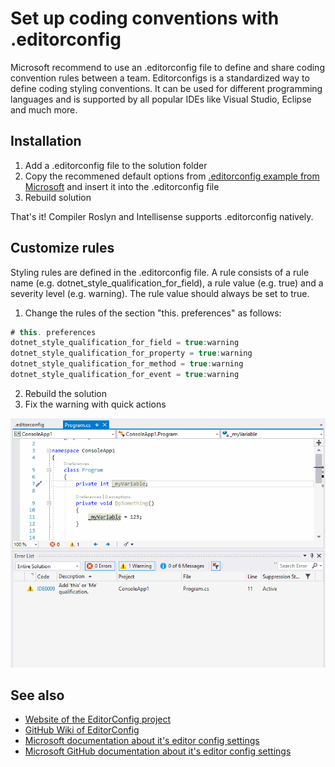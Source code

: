 # Set up coding conventions with .editorconfig

Microsoft recommend to use an .editorconfig file to define and share coding convention rules between a team.
Editorconfigs is a standardized way to define coding styling conventions. It can be used for different programming languages and is supported by all popular IDEs like Visual Studio, Eclipse and much more.

## Installation

1. Add a .editorconfig file to the solution folder
2. Copy the recommened default options from [.editorconfig example from Microsoft](https://github.com/MicrosoftDocs/visualstudio-docs/blob/master/docs/ide/editorconfig-code-style-settings-reference.md) and insert it into the .editorconfig file
3. Rebuild solution

That's it! Compiler Roslyn and Intellisense supports .editorconfig natively.

## Customize rules

Styling rules are defined in the .editorconfig file. 
A rule consists of a rule name (e.g. dotnet_style_qualification_for_field), a rule value (e.g. true) and a severity level (e.g. warning).
The rule value should always be set to true.

1. Change the rules of the section "this. preferences" as follows:

```csharp
# this. preferences
dotnet_style_qualification_for_field = true:warning
dotnet_style_qualification_for_property = true:warning
dotnet_style_qualification_for_method = true:warning
dotnet_style_qualification_for_event = true:warning
```

2. Rebuild the solution
3. Fix the warning with quick actions


![Live Demo](./images/editorconfig-livedemo.gif "Live Demo")

## See also

* [Website of the EditorConfig project](https://editorconfig.org/)
* [GitHub Wiki of EditorConfig](https://github.com/editorconfig/editorconfig/wiki/EditorConfig-Properties)
* [Microsoft documentation about it's editor config settings](https://github.com/MicrosoftDocs/visualstudio-docs/blob/master/docs/ide/editorconfig-code-style-settings-reference.md)
* [Microsoft GitHub documentation about it's editor config settings](https://docs.microsoft.com/en-us/visualstudio/ide/editorconfig-code-style-settings-reference)
